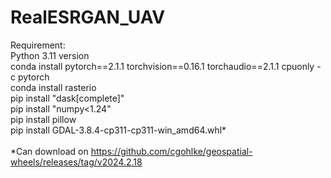 # RealESRGAN_UAV
Requirement:<br />
Python 3.11 version<br />
conda install pytorch==2.1.1 torchvision==0.16.1 torchaudio==2.1.1 cpuonly -c pytorch<br />
conda install rasterio<br />
pip install "dask[complete]"<br />
pip install "numpy<1.24"<br />
pip install pillow<br />
pip install GDAL-3.8.4-cp311-cp311-win_amd64.whl*<br />
<br />
*Can download on https://github.com/cgohlke/geospatial-wheels/releases/tag/v2024.2.18
